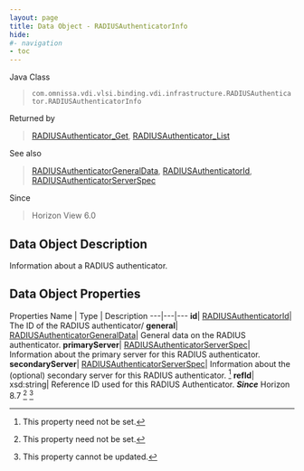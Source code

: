```yaml
---
layout: page
title: Data Object - RADIUSAuthenticatorInfo
hide:
#- navigation
- toc
---
```






Java Class
> `com.omnissa.vdi.vlsi.binding.vdi.infrastructure.RADIUSAuthenticator.RADIUSAuthenticatorInfo`

Returned by
> [RADIUSAuthenticator_Get](vdi.infrastructure.RADIUSAuthenticator.md#get), [RADIUSAuthenticator_List](vdi.infrastructure.RADIUSAuthenticator.md#list)

See also
> [RADIUSAuthenticatorGeneralData](vdi.infrastructure.RADIUSAuthenticator.GeneralData.md), [RADIUSAuthenticatorId](vdi.entity.RADIUSAuthenticatorId.md), [RADIUSAuthenticatorServerSpec](vdi.infrastructure.RADIUSAuthenticator.ServerData.md)

Since
> Horizon View 6.0


## Data Object Description

Information about a RADIUS authenticator.

## Data Object Properties
Properties
Name |  Type |  Description
---|---|---
**id**| [RADIUSAuthenticatorId](vdi.entity.RADIUSAuthenticatorId.md)|  The ID of the RADIUS authenticator/
**general**| [RADIUSAuthenticatorGeneralData](vdi.infrastructure.RADIUSAuthenticator.GeneralData.md)|  General data on the RADIUS authenticator.
**primaryServer**| [RADIUSAuthenticatorServerSpec](vdi.infrastructure.RADIUSAuthenticator.ServerData.md)|  Information about the primary server for this RADIUS authenticator.
**secondaryServer**| [RADIUSAuthenticatorServerSpec](vdi.infrastructure.RADIUSAuthenticator.ServerData.md)|  Information about the (optional) secondary server for this RADIUS authenticator. [^1]
**refId**|  xsd:string|  Reference ID used for this RADIUS Authenticator.  **_Since_** Horizon 8.7 [^1] [^2]
 


 


[^1]: This property need not be set.
[^2]: This property cannot be updated.